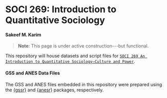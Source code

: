 # SOCI 269: Introduction to Quantitative Sociology

#### Sakeef M. Karim

> **Note**: This page is under active construction---but functional.

This repository will house datasets and script files for [`SOCI 269 An Introduction to Quantitative Sociology—Culture and Power`](https://soci269.netlify.app/). 

#### GSS and ANES Data Files

The GSS and ANES files embedded in this repository were prepared using the <a href="https://kjhealy.github.io/gssr/" target="_blank">{gssr}</a> and <a href="https://github.com/jamesmartherus/anesr" target="_blank">{anesr}</a> packages, respectively.

